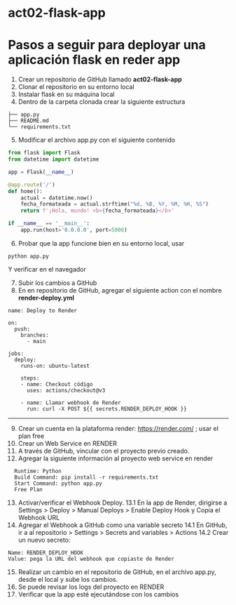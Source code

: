 # act02-flask-app

# Pasos a seguir para deployar una aplicación flask en reder app

1. Crear un repositorio de GitHub llamado **act02-flask-app**
2. Clonar el repositorio en su entorno local
3. Instalar flask en su máquina local
4. Dentro de la carpeta clonada crear la siguiente estructura
```
├── app.py
├── README.md
└── requirements.txt
```

5. Modificar el archivo app.py con el siguiente contenido
  ``` python
  from flask import Flask
  from datetime import datetime

  app = Flask(__name__)

  @app.route('/')
  def home():
      actual = datetime.now()
      fecha_formateada = actual.strftime("%d, %B, %Y, %M, %H, %S")
      return f'¡Hola, mundo! <b>{fecha_formateada}</b>'

  if __name__ == '__main__':
      app.run(host='0.0.0.0', port=5000)
  ```
6. Probar que la app funcione bien en su entorno local, usar
  ```
  python app.py
  ```
  Y verificar en el navegador

7. Subir los cambios a GitHub
8. En en repositorio de GitHub, agregar el siguiente action con el nombre **render-deploy.yml**
  ```
  name: Deploy to Render

  on:
    push:
      branches:
        - main

  jobs:
    deploy:
      runs-on: ubuntu-latest

      steps:
      - name: Checkout código
        uses: actions/checkout@v3

      - name: Llamar webhook de Render
        run: curl -X POST ${{ secrets.RENDER_DEPLOY_HOOK }}
```
---

9. Crear un cuenta en la plataforma render: https://render.com/ ; usar el plan free
10. Crear un Web Service en RENDER
11. A través de GitHub, vincular con el proyecto previo creado.
12. Agregar la siguiente información al proyecto web service en render
```
  Runtime: Python
  Build Command: pip install -r requirements.txt
  Start Command: python app.py
  Free Plan
```
13. Activar/verificar el Webhook Deploy.
13.1 En la app de Render, dirigirse a Settings > Deploy > Manual Deploys > Enable Deploy Hook y Copia el Webhook URL
14. Agregar el Webhook a GitHub como una variable secreto
14.1 En GitHub, ir a al repositorio > Settings > Secrets and variables > Actions
14.2 Crear un nuevo secreto:
```
Name: RENDER_DEPLOY_HOOK
Value: pega la URL del webhook que copiaste de Render
```
15. Realizar un cambio en el repositorio de GitHub, en el archivo app.py, desde el local y sube los cambios.
16. Se puede revisar los logs del proyecto en RENDER
17. Verificar que la app esté ejecutándose con los cambios

